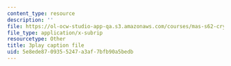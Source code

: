 ```yaml
---
content_type: resource
description: ''
file: https://ol-ocw-studio-app-qa.s3.amazonaws.com/courses/mas-s62-cryptocurrency-engineering-and-design-spring-2018/5e8ede8709355247a3af7bfb90a5bedb_P6AX8KdXAts.vtt
file_type: application/x-subrip
resourcetype: Other
title: 3play caption file
uid: 5e8ede87-0935-5247-a3af-7bfb90a5bedb
---
```

